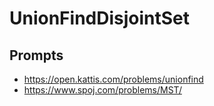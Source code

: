 # UnionFindDisjointSet

## Prompts
- https://open.kattis.com/problems/unionfind
- https://www.spoj.com/problems/MST/